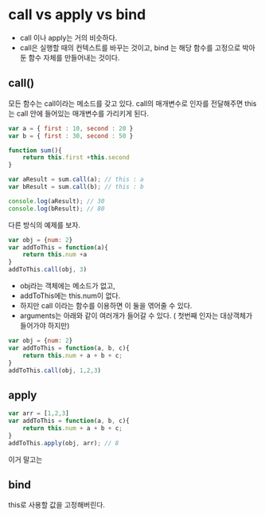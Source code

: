 # call vs apply vs bind

- call 이나 apply는 거의 비슷하다. 
- call은 실행할 때의 컨텍스트를 바꾸는 것이고, bind 는 해당 함수를 고정으로 박아둔 함수 자체를 만들어내는 것이다.



## call()

모든 함수는 call이라는 메소드를 갖고 있다.  call의 매개변수로 인자를 전달해주면 this는 call 안에 들어있는 매개변수를 가리키게 된다. 

```javascript
var a = { first : 10, second : 20 }
var b = { first : 30, second : 50 }

function sum(){
    return this.first +this.second
}

var aResult = sum.call(a); // this : a
var bResult = sum.call(b); // this : b

console.log(aResult); // 30
console.log(bResult); // 80
```



다른 방식의 예제를 보자.

```javascript
var obj = {num: 2}
var addToThis = function(a){
    return this.num +a
}
addToThis.call(obj, 3)
```

- obj라는 객체에는 메소드가 없고, 
- addToThis에는 this.num이 없다. 
- 하지만 call 이라는 함수를 이용하면 이 둘을 엮어줄 수 있다. 
- arguments는 아래와 같이 여러개가 들어갈 수 있다. ( 첫번째 인자는 대상객체가 들어가야 하지만)



```javascript
var obj = {num: 2}
var addToThis = function(a, b, c){
    return this.num + a + b + c;
}
addToThis.call(obj, 1,2,3)
```





## apply

```javascript
var arr = [1,2,3]
var addToThis = function(a, b, c){
    return this.num + a + b + c;
}
addToThis.apply(obj, arr); // 8
```

이거 말고는



## bind

this로 사용할 값을 고정해버린다. 